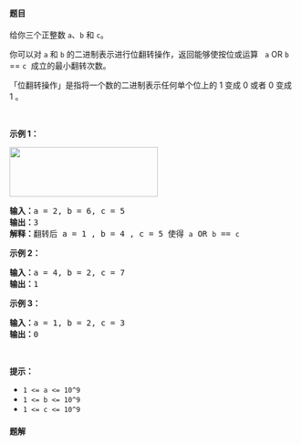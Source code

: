 #### 题目
<p>给你三个正整数&nbsp;<code>a</code>、<code>b</code> 和 <code>c</code>。</p>

<p>你可以对 <code>a</code> 和 <code>b</code>&nbsp;的二进制表示进行位翻转操作，返回能够使按位或运算&nbsp; &nbsp;<code>a</code> OR <code>b</code> == <code>c</code>&nbsp;&nbsp;成立的最小翻转次数。</p>

<p>「位翻转操作」是指将一个数的二进制表示任何单个位上的 1 变成 0 或者 0 变成 1 。</p>

<p>&nbsp;</p>

<p><strong>示例 1：</strong></p>

<p><img alt="" src="https://assets.leetcode-cn.com/aliyun-lc-upload/uploads/2020/01/11/sample_3_1676.png" style="height: 87px; width: 260px;"></p>

<pre><strong>输入：</strong>a = 2, b = 6, c = 5
<strong>输出：</strong>3
<strong>解释：</strong>翻转后 a = 1 , b = 4 , c = 5 使得 <code>a</code> OR <code>b</code> == <code>c</code></pre>

<p><strong>示例 2：</strong></p>

<pre><strong>输入：</strong>a = 4, b = 2, c = 7
<strong>输出：</strong>1
</pre>

<p><strong>示例 3：</strong></p>

<pre><strong>输入：</strong>a = 1, b = 2, c = 3
<strong>输出：</strong>0
</pre>

<p>&nbsp;</p>

<p><strong>提示：</strong></p>

<ul>
	<li><code>1 &lt;= a &lt;= 10^9</code></li>
	<li><code>1 &lt;= b&nbsp;&lt;= 10^9</code></li>
	<li><code>1 &lt;= c&nbsp;&lt;= 10^9</code></li>
</ul>


 #### 题解